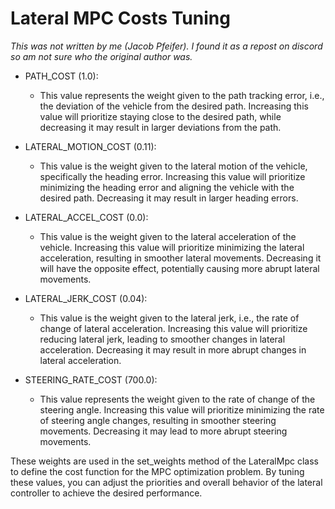 # Lateral MPC Costs Tuning
_This was not written by me (Jacob Pfeifer). I found it as a repost on discord
so am not sure who the original author was._

* PATH\_COST (1.0):
    - This value represents the weight given to the path tracking error, i.e.,
      the deviation of the vehicle from the desired path. Increasing this value
      will prioritize staying close to the desired path, while decreasing it may
      result in larger deviations from the path.

* LATERAL\_MOTION\_COST (0.11):
    - This value is the weight given to the lateral motion of the vehicle,
      specifically the heading error. Increasing this value will prioritize
      minimizing the heading error and aligning the vehicle with the desired
      path. Decreasing it may result in larger heading errors.

* LATERAL\_ACCEL\_COST (0.0):
    - This value is the weight given to the lateral acceleration of the vehicle.
      Increasing this value will prioritize minimizing the lateral acceleration,
      resulting in smoother lateral movements. Decreasing it will have the
      opposite effect, potentially causing more abrupt lateral movements.

* LATERAL\_JERK\_COST (0.04):
    - This value is the weight given to the lateral jerk, i.e., the rate of
      change of lateral acceleration. Increasing this value will prioritize
      reducing lateral jerk, leading to smoother changes in lateral
      acceleration. Decreasing it may result in more abrupt changes in lateral
      acceleration.

* STEERING\_RATE\_COST (700.0):
    - This value represents the weight given to the rate of change of the
      steering angle. Increasing this value will prioritize minimizing the rate
      of steering angle changes, resulting in smoother steering movements.
      Decreasing it may lead to more abrupt steering movements.

These weights are used in the set\_weights method of the LateralMpc class to
define the cost function for the MPC optimization problem. By tuning these
values, you can adjust the priorities and overall behavior of the lateral
controller to achieve the desired performance.

